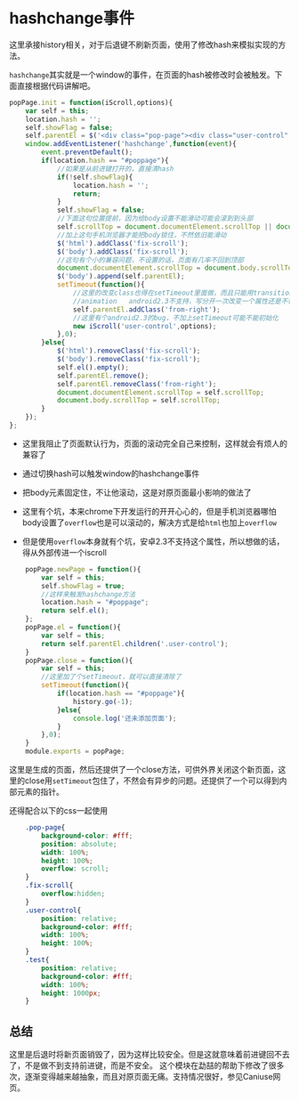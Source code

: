 # hashchange事件

这里承接history相关，对于后退键不刷新页面，使用了修改hash来模拟实现的方法。

`hashchange`其实就是一个window的事件，在页面的hash被修改时会被触发。下面直接根据代码讲解吧。

```javascript
popPage.init = function(iScroll,options){
    var self = this;
    location.hash = '';
    self.showFlag = false;
    self.parentEl = $('<div class="pop-page"><div class="user-control" id="user-control"></div></div>');
    window.addEventListener('hashchange',function(event){
        event.preventDefault();
        if(location.hash == "#poppage"){
            //如果是从前进键打开的，直接清hash
            if(!self.showFlag){
                location.hash = '';
                return;
            }
            self.showFlag = false;
            //下面这句位置提前，因为给body设置不能滑动可能会滚到到头部
            self.scrollTop = document.documentElement.scrollTop || document.body.scrollTop;
            //加上这句手机浏览器才能把body锁住，不然依旧能滑动
            $('html').addClass('fix-scroll');
            $('body').addClass('fix-scroll');
            //这句有个小的兼容问题，不设置的话，页面有几率不回到顶部
            document.documentElement.scrollTop = document.body.scrollTop = 0;
            $('body').append(self.parentEl);
            setTimeout(function(){
                //这里的改变class也得在setTimeout里面做，而且只能用transition，不能用animation
                //animation   android2.3不支持，写分开一次改变一个属性还是不行
                self.parentEl.addClass('from-right');
                //这里有个android2.3的bug，不加上setTimeout可能不能初始化
                new iScroll('user-control',options);
            },0);
        }else{
            $('html').removeClass('fix-scroll');
            $('body').removeClass('fix-scroll');
            self.el().empty();
            self.parentEl.remove();
            self.parentEl.removeClass('from-right');
            document.documentElement.scrollTop = self.scrollTop;
            document.body.scrollTop = self.scrollTop;
        }
    });
};
```

- 这里我阻止了页面默认行为，页面的滚动完全自己来控制，这样就会有烦人的兼容了

- 通过切换hash可以触发window的hashchange事件

- 把body元素固定住，不让他滚动，这是对原页面最小影响的做法了

- 这里有个坑，本来chrome下开发运行的开开心心的，但是手机浏览器哪怕body设置了`overflow`也是可以滚动的，解决方式是给`html`也加上`overflow`

- 但是使用`overflow`本身就有个坑，安卓2.3不支持这个属性，所以想做的话，得从外部传进一个iscroll

```javascript
    popPage.newPage = function(){
        var self = this;
        self.showFlag = true;
        //这样来触发hashchange方法
        location.hash = "#poppage";
        return self.el();
    };
    popPage.el = function(){
        var self = this;
        return self.parentEl.children('.user-control');
    }
    popPage.close = function(){
        var self = this;
        //这里加了个setTimeout，就可以直接清除了
        setTimeout(function(){
            if(location.hash == "#poppage"){
                history.go(-1);  
            }else{
                console.log('还未添加页面');
            }    
        },0);
    }
    module.exports = popPage;
```

这里是生成的页面，然后还提供了一个close方法，可供外界关闭这个新页面，这里的close用`setTimeout`包住了，不然会有异步的问题。还提供了一个可以得到内部元素的指针。

还得配合以下的css一起使用

```css
    .pop-page{
        background-color: #fff;
        position: absolute;
        width: 100%;
        height: 100%;
        overflow: scroll;
    }
    .fix-scroll{
        overflow:hidden; 
    }
    .user-control{
        position: relative;
        background-color: #fff;
        width: 100%;
        height: 100%;
    }
    .test{
        position: relative;
        background-color: #fff;
        width: 100%;
        height: 1000px;
    }
```

## 总结
这里是后退时将新页面销毁了，因为这样比较安全。但是这就意味着前进键回不去了，不是做不到支持前进键，而是不安全。
这个模块在勐喆的帮助下修改了很多次，逐渐变得越来越抽象，而且对原页面无痛。支持情况很好，参见Caniuse网页。